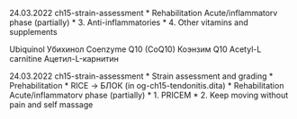 24.03.2022
ch15-strain-assessment
	* Rehabilitation Acute/inflammatorv phase (partially)
		* 3. Anti-inflammatories
		* 4. Other vitamins and supplements

Ubiquinol 				Убихинол
Coenzyme Q10 (CoQ10) 	Коэнзим Q10 
Acetyl-L carnitine		Ацетил-L-карнитин

24.03.2022
ch15-strain-assessment
	* Strain assessment and grading
	* Prehabilitation
	* RICE → БЛОК (in og-ch15-tendonitis.dita)
	* Rehabilitation Acute/inflammatorv phase (partially)
		* 1. PRICEM
		* 2. Keep moving without pain and self massage

